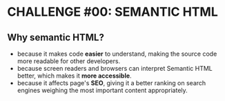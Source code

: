 # CHALLENGE #00: SEMANTIC HTML

## Why semantic HTML?

- because it makes code **easier** to understand, making the source code more readable for other developers.
- because screen readers and browsers can interpret Semantic HTML better, which makes it **more accessible**.
- because it affects page's **SEO**, giving it a better ranking on search engines weighing the most important content appropriately.
